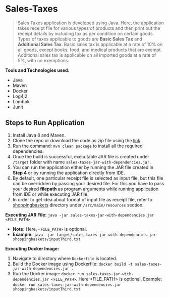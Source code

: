 # Sales-Taxes

> Sales Taxes application is developed using Java. Here, the application takes receipt file for various types of products and then print out the receipt details
by including tax as per condition on certain goods. Types of taxes applicable to goods are **Basic Sales Tax** and **Additional Sales Tax**. Basic sales 
tax is applicable at a rate of 10% on all goods, except books, food, and medical products that are exempt. Additional sales tax is applicable on all 
imported goods at a rate of 5%, with no exemptions.
 
**Tools and Technologies used:**
  - Java
  - Maven
  - Docker
  - Log4j2
  - Lombok
  - Junit

## Steps to Run Application
1) Install Java 8 and Maven.
2) Clone the repo or download the code as zip file using the [link](https://github.com/AjayDhami/Sales-Taxes).
3) Run the command: `mvn clean package` to install all the required dependencies.
4) Once the build is successful, executable JAR file is created under `/target` folder with name `sales-taxes-jar-with-dependencies.jar`.
5) You can run the application either by running the JAR file created in **Step 4** or by running the application directly from IDE.
6) By default, one particular receipt file is selected as input file, but this file can be overridden by passing your desired file. For this you have
to pass your desired **filepath** as program arguments while running application from IDE or while executing JAR file.
7) In order to get idea about format of input file as receipt file, refer to
[shoppingbaskets](https://github.com/AjayDhami/Sales-Taxes/tree/main/src/main/resources/shoppingbaskets) directory under `/src/main/resources` section.

**Executing JAR File:**
```java -jar sales-taxes-jar-with-dependencies.jar <FILE_PATH>```
- **Note:** Here, `<FILE_PATH>` is optional. 
- **Example:** `java -jar target/sales-taxes-jar-with-dependencies.jar shoppingbaskets/inputThird.txt`

**Executing Docker Image:**
1) Navigate to directory where `Dockerfile` is located.
2) Build the Docker image using Dockerfile: `docker build -t sales-taxes-jar-with-dependencies.jar .`
3) Run the Docker image: `docker run sales-taxes-jar-with-dependencies.jar <FILE_PATH>`. Here <FILE_PATH> is optional.
Example: `docker run sales-taxes-jar-with-dependencies.jar shoppingbaskets/inputThird.txt`

